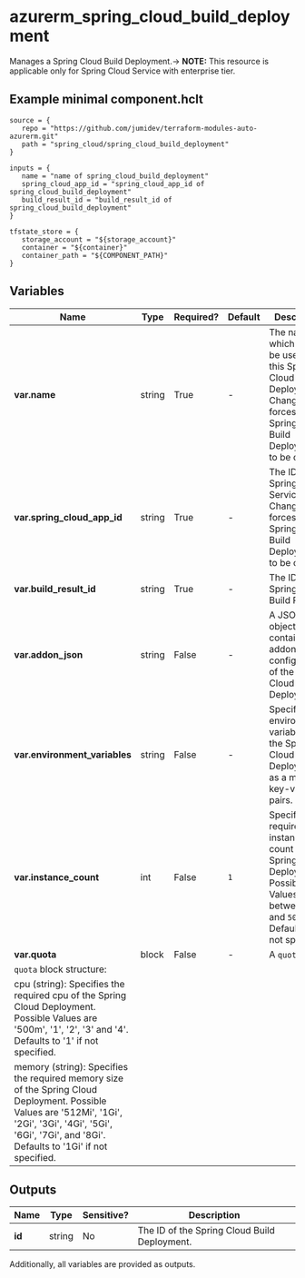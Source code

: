# azurerm_spring_cloud_build_deployment

Manages a Spring Cloud Build Deployment.-> **NOTE:** This resource is applicable only for Spring Cloud Service with enterprise tier.

## Example minimal component.hclt

```hcl
source = {
   repo = "https://github.com/jumidev/terraform-modules-auto-azurerm.git" 
   path = "spring_cloud/spring_cloud_build_deployment" 
}

inputs = {
   name = "name of spring_cloud_build_deployment" 
   spring_cloud_app_id = "spring_cloud_app_id of spring_cloud_build_deployment" 
   build_result_id = "build_result_id of spring_cloud_build_deployment" 
}

tfstate_store = {
   storage_account = "${storage_account}" 
   container = "${container}" 
   container_path = "${COMPONENT_PATH}" 
}

```

## Variables

| Name | Type | Required? |  Default  |  Description |
| ---- | ---- | --------- |  ----------- | ----------- |
| **var.name** | string | True | -  |  The name which should be used for this Spring Cloud Build Deployment. Changing this forces a new Spring Cloud Build Deployment to be created. | 
| **var.spring_cloud_app_id** | string | True | -  |  The ID of the Spring Cloud Service. Changing this forces a new Spring Cloud Build Deployment to be created. | 
| **var.build_result_id** | string | True | -  |  The ID of the Spring Cloud Build Result. | 
| **var.addon_json** | string | False | -  |  A JSON object that contains the addon configurations of the Spring Cloud Build Deployment. | 
| **var.environment_variables** | string | False | -  |  Specifies the environment variables of the Spring Cloud Deployment as a map of key-value pairs. | 
| **var.instance_count** | int | False | `1`  |  Specifies the required instance count of the Spring Cloud Deployment. Possible Values are between `1` and `500`. Defaults to `1` if not specified. | 
| **var.quota** | block | False | -  |  A `quota` block. | 
| `quota` block structure: || 
|   cpu (string): Specifies the required cpu of the Spring Cloud Deployment. Possible Values are '500m', '1', '2', '3' and '4'. Defaults to '1' if not specified. ||
|   memory (string): Specifies the required memory size of the Spring Cloud Deployment. Possible Values are '512Mi', '1Gi', '2Gi', '3Gi', '4Gi', '5Gi', '6Gi', '7Gi', and '8Gi'. Defaults to '1Gi' if not specified. ||



## Outputs

| Name | Type | Sensitive? | Description |
| ---- | ---- | --------- | --------- |
| **id** | string | No  | The ID of the Spring Cloud Build Deployment. | 

Additionally, all variables are provided as outputs.
